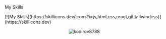 <p>My Skills</p>
[![My Skills](https://skillicons.dev/icons?i=js,html,css,react,git,tailwindcss)](https://skillicons.dev)

<p align="center"> <img src="https://komarev.com/ghpvc/?username=abdulholiq13&label=Profile%20views&color=0e75b6&style=flat" alt="kodirov8788" /></p>

